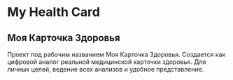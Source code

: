 # My Health Card # 
## Моя Карточка Здоровья ##

Проект под рабочим названием Моя Карточка Здоровья. Создается как цифровой аналог реальной медицинской карточки здоровья.
Для личных целей, ведение всех анализов и удобное представление.